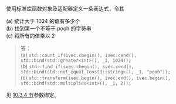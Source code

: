 使用标准库函数对象及适配器定义一条表达式，令其

(a) 统计大于 1024 的值有多少个  
(b) 找到第一个不等于 pooh 的字符串  
(c) 将所有的值乘以 2

> 答：  
> (a) `std::count_if(ivec.cbegin(), ivec.cend(), std::bind(std::greater<int>(), _1, 1024));`  
> (b) `std::find_if(svec.cbegin(), svec.cend(), std::bind(std::not_equal_to<std::string>(), _1, "pooh"));`  
> (c) `std::transform(ivec.begin(), ivec.end(), ivec.begin(), std::bind(std::multiplies<int>(), _1, 2));`

见 [10.3.4 节](../../Chapter10_%E6%B3%9B%E5%9E%8B%E7%AE%97%E6%B3%95/note/note_10.3.md)参数绑定。
